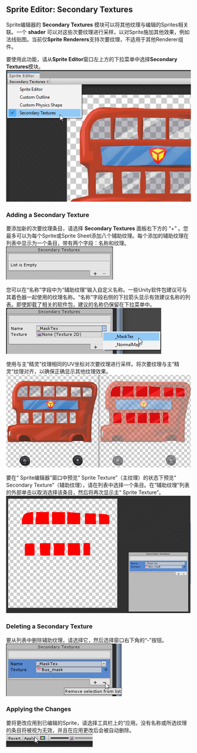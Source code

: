 ## Sprite Editor: Secondary Textures
Sprite编辑器的 **Secondary Textures** 模块可以将其他纹理与编辑的Sprites相关联。一个 **shader** 可以对这些次要纹理进行采样，以对Sprite施加其他效果，例如法线贴图。当前仅**Sprite Renderers**支持次要纹理，不适用于其他Renderer组件。

要使用此功能，请从**Sprite Editor**窗口左上方的下拉菜单中选择**Secondary Textures**模块。  
![](2DSecTex_module.png)  

### Adding a Secondary Texture
要添加新的次要纹理条目，请选择 **Secondary Textures** 面板右下方的 “+” 。您最多可以为每个Sprite或Sprite Sheet添加八个辅助纹理。每个添加的辅助纹理在列表中显示为一个条目，带有两个字段：名称和纹理。  
![](2DSecTex_emptylist.png)

您可以在“名称”字段中为“辅助纹理”输入自定义名称。一些Unity软件包建议可与其着色器一起使用的纹理名称。“名称”字段右侧的下拉箭头显示有效建议名称的列表。即使卸载了相关的软件包，建议的名称仍保留在下拉菜单中。  
![](2DSecTex_suggestednames.png)

使用与主“精灵”纹理相同的UV坐标对次要纹理进行采样。将次要纹理与主“精灵”纹理对齐，以确保正确显示其他纹理效果。  
![](2DSecTex_compare.png)

要在“ Sprite编辑器”窗口中预览“ Sprite Texture”（主纹理）的状态下预览“ Secondary Texture”（辅助纹理），请在列表中选择一个条目。在“辅助纹理”列表的外部单击以取消选择该条目，然后将再次显示主“ Sprite Texture”。  
![](2DSecTex_selectMask.png)

### Deleting a Secondary Texture
要从列表中删除辅助纹理，请选择它，然后选择窗口右下角的“-”按钮。  
![](2DSecTex_listremove.png)

### Applying the Changes
要将更改应用到已编辑的Sprite，请选择工具栏上的“应用。没有名称或所选纹理的条目将被视为无效，并且在应用更改后会被自动删除。  
![](2DSecTex_apply.png)